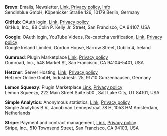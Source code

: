 
**Brevo**: Emails, Newsletter, [Link](https://www.brevo.com/), [Privacy policy](https://www.brevo.com/legal/privacypolicy/), [Info](https://www.brevo.com/information-for-email-recipients/)  
Sendinblue GmbH, Köpenicker Straße 126, 10179 Berlin, Germany

**GitHub**: OAuth login, [Link](https://github.com), [Privacy policy](https://github.com/site/privacy)  
GitHub, Inc., 88 Colin P. Kelly Jr. Street, San Francisco, CA 94107, USA

**Google**: OAuth login, YouTube Videos, Re-captcha verification, [Link](https://www.google.com), [Privacy policy](https://policies.google.com/privacy)  
Google Ireland Limited, Gordon House, Barrow Street, Dublin 4, Ireland

**Gumroad**: Plugin Marketplace [Link](https://gumroad.com/), [Privacy policy](https://gumroad.com/privacy)  
Gumroad, Inc., 548 Market St, San Francisco, CA 94104-5401, USA

**Hetzner**: Server Hosting, [Link](https://www.hetzner.com/), [Privacy policy](https://www.hetzner.com/rechtliches/datenschutz)  
Hetzner Online GmbH, Industriestr. 25, 91710 Gunzenhausen, Germany

**Lemon Squeezy**: Plugin Marketplace [Link](https://www.lemonsqueezy.com), [Privacy policy](https://www.lemonsqueezy.com/privacy)  
Lemon Squeezy, 222 Main Street Suite 500 , Salt Lake City, UT 84101, USA

**Simple Analytics**: Anonymous statistics, [Link](https://simpleanalytics.com), [Privacy policy](https://dashboard.simpleanalytics.com/privacy-policy)  
Simple Analytics B.V., Jacob van Lennepstraat 78 H, 1053 HM Amsterdam, Netherlands

**Stripe**: Payment and contract management, [Link](https://stripe.com), [Privacy policy](https://stripe.com/privacy)  
Stripe, Inc., 510 Townsend Street, San Francisco, CA 94103, USA
